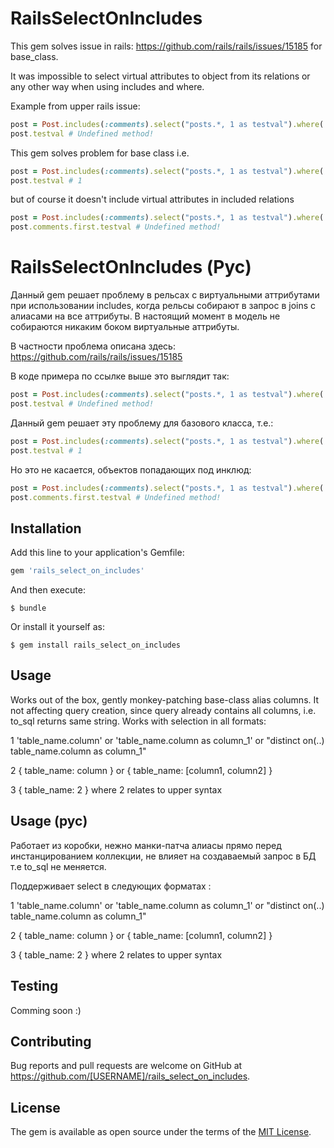 # RailsSelectOnIncludes

This gem solves issue in rails: https://github.com/rails/rails/issues/15185 for base_class.

It was impossible to select virtual attributes to object from its relations or any other way 
when using includes and where. 

Example from upper rails issue: 

```ruby
post = Post.includes(:comments).select("posts.*, 1 as testval").where( SOME_CONDITION ).first
post.testval # Undefined method!
```

This gem solves problem for base class i.e. 

```ruby
post = Post.includes(:comments).select("posts.*, 1 as testval").where( SOME_CONDITION ).first
post.testval # 1
```

but of course it doesn't include virtual attributes in included relations

```ruby
post = Post.includes(:comments).select("posts.*, 1 as testval").where( SOME_CONDITION ).first
post.comments.first.testval # Undefined method!
```

# RailsSelectOnIncludes (Рус)

Данный gem решает проблему в рельсах с виртуальными аттрибутами при использовании includes, 
когда рельсы собирают в запрос в joins с алиасами на все аттрибуты. В настоящий момент в модель не собираются 
никаким боком виртуальные аттрибуты.

В частности проблема описана здесь: https://github.com/rails/rails/issues/15185 

В коде примера по ссылке выше это выглядит так: 

```ruby
post = Post.includes(:comments).select("posts.*, 1 as testval").where( SOME_CONDITION ).first
post.testval # Undefined method!
```

Данный gem решает эту проблему для базового класса, т.е.:  

```ruby
post = Post.includes(:comments).select("posts.*, 1 as testval").where( SOME_CONDITION ).first
post.testval # 1
```

Но это не касается, объектов попадающих под инклюд:

```ruby
post = Post.includes(:comments).select("posts.*, 1 as testval").where( SOME_CONDITION ).first
post.comments.first.testval # Undefined method!
```


## Installation

Add this line to your application's Gemfile:

```ruby
gem 'rails_select_on_includes'
```

And then execute:

    $ bundle

Or install it yourself as:

    $ gem install rails_select_on_includes

## Usage

Works out of the box, gently monkey-patching base-class alias columns. It not affecting query creation, 
since query already contains all columns, i.e. to_sql returns same string.
Works with selection in all formats:

1 'table_name.column' or 'table_name.column as column_1' or "distinct on(..) table_name.column as column_1"  

2 { table_name: column } or { table_name: [column1, column2] }

3 { table_name: 2 } where 2 relates to upper syntax

## Usage (рус)

Работает из коробки, нежно манки-патча алиасы прямо перед инстанцированием коллекции, не влияет на создаваемый запрос в БД т.е to_sql не меняется.  

Поддерживает select в следующих форматах :

1 'table_name.column' or 'table_name.column as column_1' or "distinct on(..) table_name.column as column_1"  

2 { table_name: column } or { table_name: [column1, column2] }

3 { table_name: 2 } where 2 relates to upper syntax

## Testing 

Comming soon :)

## Contributing

Bug reports and pull requests are welcome on GitHub at https://github.com/[USERNAME]/rails_select_on_includes.


## License

The gem is available as open source under the terms of the [MIT License](http://opensource.org/licenses/MIT).

